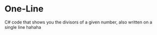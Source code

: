 # One-Line
C# code that shows you the divisors of a given number, also written on a single line hahaha
